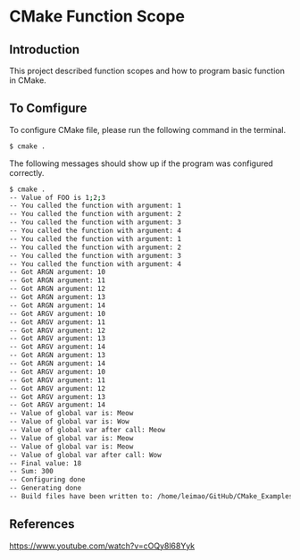 # CMake Function Scope

## Introduction

This project described function scopes and how to program basic function in CMake.

## To Comfigure

To configure CMake file, please run the following command in the terminal.

```bash
$ cmake .
```

The following messages should show up if the program was configured correctly.

```bash
$ cmake .
-- Value of FOO is 1;2;3
-- You called the function with argument: 1
-- You called the function with argument: 2
-- You called the function with argument: 3
-- You called the function with argument: 4
-- You called the function with argument: 1
-- You called the function with argument: 2
-- You called the function with argument: 3
-- You called the function with argument: 4
-- Got ARGN argument: 10
-- Got ARGN argument: 11
-- Got ARGN argument: 12
-- Got ARGN argument: 13
-- Got ARGN argument: 14
-- Got ARGV argument: 10
-- Got ARGV argument: 11
-- Got ARGV argument: 12
-- Got ARGV argument: 13
-- Got ARGV argument: 14
-- Got ARGN argument: 13
-- Got ARGN argument: 14
-- Got ARGV argument: 10
-- Got ARGV argument: 11
-- Got ARGV argument: 12
-- Got ARGV argument: 13
-- Got ARGV argument: 14
-- Value of global var is: Meow
-- Value of global var is: Wow
-- Value of global var after call: Meow
-- Value of global var is: Meow
-- Value of global var is: Meow
-- Value of global var after call: Wow
-- Final value: 18
-- Sum: 300
-- Configuring done
-- Generating done
-- Build files have been written to: /home/leimao/GitHub/CMake_Examples/FunctionScope_v1
```

## References

https://www.youtube.com/watch?v=cOQy8l68Yyk